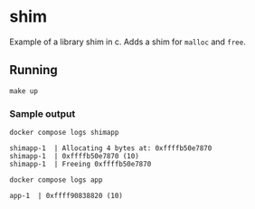 # shim

Example of a library shim in c. Adds a shim for `malloc` and `free`.

## Running

```shell
make up
```

### Sample output

```shell
docker compose logs shimapp
```

```
shimapp-1  | Allocating 4 bytes at: 0xffffb50e7870
shimapp-1  | 0xffffb50e7870 (10)
shimapp-1  | Freeing 0xffffb50e7870
```

```shell
docker compose logs app
```

```
app-1  | 0xffff90838820 (10)
```
